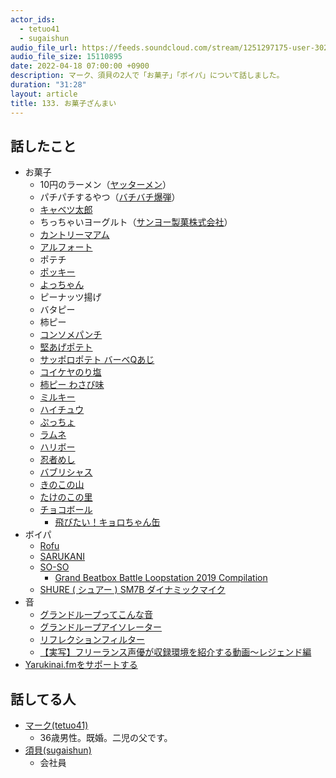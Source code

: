 ```yaml
---
actor_ids:
  - tetuo41
  - sugaishun
audio_file_url: https://feeds.soundcloud.com/stream/1251297175-user-302747142-yarukinai-133-2022-04-18.mp3
audio_file_size: 15110895
date: 2022-04-18 07:00:00 +0900
description: マーク、須貝の2人で「お菓子」「ボイパ」について話しました。
duration: "31:28"
layout: article
title: 133. お菓子ざんまい
---
```


## 話したこと
- お菓子
  - 10円のラーメン（[ヤッターメン](https://www.amazon.co.jp/dp/B07BB6TBFX)）
  - パチパチするやつ（[バチバチ爆弾](https://www.amazon.co.jp//dp/B007MXX03C)）
  - [キャベツ太郎](http://www.yaokin.com/products_search/snack/item_M02116)
  - ちっちゃいヨーグルト（[サンヨー製菓株式会社](http://www.yogul.co.jp/)）
  - [カントリーマアム](https://www.fujiya-peko.co.jp/countrymaam/)
  - [アルフォート](https://www.bourbon.co.jp/alfort/)
  - ポテチ
  - [ポッキー](https://www.pocky.jp/)
  - [よっちゃん](http://www.yotchan.co.jp/)
  - ピーナッツ揚げ
  - バタピー
  - 柿ピー
  - [コンソメパンチ](https://www.calbee.co.jp/punch/)
  - [堅あげポテト](https://www.calbee.co.jp/products/detail/?p=20210304141255)
  - [サッポロポテト バーベQあじ](https://www.calbee.co.jp/sapporopotato/bbq.php)
  - [コイケヤのり塩](https://koikeya.co.jp/potatochips/)
  - [柿ピー わさび味](https://www.kamedaseika.co.jp/cs/?p=item.itemDetail&itemId=1026)
  - [ミルキー](https://www.fujiya-peko.co.jp/sweets/item/11084.html)
  - [ハイチュウ](https://www.morinaga.co.jp/hi-chew/)
  - [ぷっちょ](http://puccho.jp/)
  - [ラムネ](https://www.morinaga.co.jp/ramune/)
  - [ハリボー](https://www.mitsubishi-shokuhin.com/confectionery/haribo/)
  - [忍者めし](https://www.uha-mikakuto.co.jp/ninjameshi/)
  - [バブリシャス](https://www.amazon.co.jp/dp/B00O0HTJSS)
  - [きのこの山](https://www.meiji.co.jp/sweets/chocolate/kinotake/products/kinokonoyama/)
  - [たけのこの里](https://www.meiji.co.jp/sweets/chocolate/kinotake/products/takenokonosato/)
  - [チョコボール](https://www.morinaga.co.jp/kyorochan/)
    - [飛びたい！キョロちゃん缶](https://www.morinaga.co.jp/kyorochan/tobitai/)
- ボイパ
  - [Rofu](https://www.youtube.com/channel/UCQMnJQyQd-I9-M2tDM7i1DQ/featured)
  - [SARUKANI](https://www.youtube.com/channel/UCE-XCtkODRT4F9fe9Uduw_Q)
  - [SO-SO](https://www.youtube.com/c/SOSOLOOPER/featured)
    - [Grand Beatbox Battle Loopstation 2019 Compilation](https://www.youtube.com/watch?v=XoicaHc5m4M)
  - [SHURE ( シュアー ) SM7B ダイナミックマイク](https://www.soundhouse.co.jp/products/detail/item/69788/)
- 音
  - [グランドループってこんな音](https://www.youtube.com/watch?v=ZDDB3fh1Qwo)
  - [グランドループアイソレーター](https://jp.aukey.com/products/ground-loop-noise-isolator-for-car-stereo-systems-gi-l1)
  - [リフレクションフィルター](https://www.soundhouse.co.jp/products/detail/item/173035/)
  - [【実写】フリーランス声優が収録環境を紹介する動画～レジェンド編](https://www.youtube.com/watch?v=LhNJm7mNPHM&t=1s)
- [Yarukinai.fmをサポートする](https://note.com/tetuo41/circle)

## 話してる人
- [マーク(tetuo41)](https://twitter.com/tetuo41)
  - 36歳男性。既婚。二児の父です。
- [須貝(sugaishun)](https://twitter.com/sugaishun)
  - 会社員
